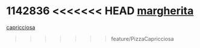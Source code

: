 1142836
<<<<<<< HEAD
[margherita](margherita.md)
=======
[capricciosa](capricciosa.md)
>>>>>>> feature/PizzaCapricciosa
